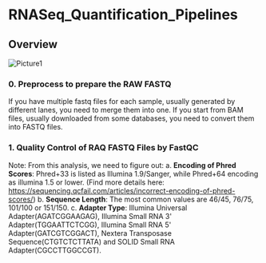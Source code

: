 # RNASeq_Quantification_Pipelines

## Overview
![Picture1](https://user-images.githubusercontent.com/33663247/66729168-3ef9f700-ee0f-11e9-866a-d4a621466c9d.png)


### 0. Preprocess to prepare the RAW FASTQ

If you have multiple fastq files for each sample, usually generated by different lanes, you need to merge them into one.
If you start from BAM files, usually downloaded from some databases, you need to convert them into FASTQ files.


### 1. Quality Control of RAQ FASTQ Files by FastQC

Note: From this analysis, we need to figure out:
a. **Encoding of Phred Scores**: Phred+33 is listed as Illumina 1.9/Sanger, while Phred+64 encoding as illumina 1.5 or lower. (Find more details here: https://sequencing.qcfail.com/articles/incorrect-encoding-of-phred-scores/)
b. **Sequence Length**: The most common values are 46/45, 76/75, 101/100 or 151/150.
c. **Adapter Type**: Illumina Universal Adapter(AGATCGGAAGAG), Illumina Small RNA 3' Adapter(TGGAATTCTCGG), Illumina Small RNA 5' Adapter(GATCGTCGGACT), Nextera Transposase Sequence(CTGTCTCTTATA) and SOLID Small RNA Adapter(CGCCTTGGCCGT).
